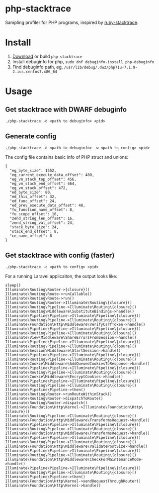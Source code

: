 # php-stacktrace

Sampling profiler for PHP programs, inspired by [ruby-stacktrace](https://github.com/jvns/ruby-stacktrace).

# Install

1. [Download](https://github.com/oraoto/php-stacktrace/releases) or build `php-stacktrace`
1. Install debuginfo for php, `sudo dnf debuginfo-install php-debuginfo`
1. Find debuginfo path, eg, `/usr/lib/debug/.dwz/php71u-7.1.9-2.ius.centos7.x86_64`

# Usage

## Get stacktrace with DWARF debuginfo

~~~
./php-stacktrace -d <path to debuginfo> <pid>
~~~

## Generate config

~~~
./php-stacktrace -d <path to debuginfo> -w <path to config> <pid>
~~~

The config file contains basic info of PHP struct and unions:

~~~
{
  "eg_byte_size": 1552,
  "eg_current_execute_data_offset": 480,
  "eg_vm_stack_top_offset": 456,
  "eg_vm_stack_end_offset": 464,
  "eg_vm_stack_offset": 472,
  "ed_byte_size": 80,
  "ed_this_offset": 32,
  "ed_func_offset": 24,
  "ed_prev_execute_data_offset": 48,
  "fu_function_name_offset": 8,
  "fu_scope_offset": 16,
  "zend_string_len_offset": 16,
  "zend_string_val_offset": 24,
  "stack_byte_size": 24,
  "stack_end_offset": 8,
  "ce_name_offset": 8
}
~~~


## Get stacktrace with config (faster)

~~~
./php-stacktrace -c <path to config> <pid>
~~~

For a running Laravel applicaiton, the output looks like:

~~~
sleep()
Illuminate\Routing\Router->{closure}()
Illuminate\Routing\Route->runCallable()
Illuminate\Routing\Route->run()
Illuminate\Routing\Router->Illuminate\Routing\{closure}()
Illuminate\Routing\Pipeline->Illuminate\Routing\{closure}()
Illuminate\Routing\Middleware\SubstituteBindings->handle()
Illuminate\Pipeline\Pipeline->Illuminate\Pipeline\{closure}()
Illuminate\Routing\Pipeline->Illuminate\Routing\{closure}()
Illuminate\Foundation\Http\Middleware\VerifyCsrfToken->handle()
Illuminate\Pipeline\Pipeline->Illuminate\Pipeline\{closure}()
Illuminate\Routing\Pipeline->Illuminate\Routing\{closure}()
Illuminate\View\Middleware\ShareErrorsFromSession->handle()
Illuminate\Pipeline\Pipeline->Illuminate\Pipeline\{closure}()
Illuminate\Routing\Pipeline->Illuminate\Routing\{closure}()
Illuminate\Session\Middleware\StartSession->handle()
Illuminate\Pipeline\Pipeline->Illuminate\Pipeline\{closure}()
Illuminate\Routing\Pipeline->Illuminate\Routing\{closure}()
Illuminate\Cookie\Middleware\AddQueuedCookiesToResponse->handle()
Illuminate\Pipeline\Pipeline->Illuminate\Pipeline\{closure}()
Illuminate\Routing\Pipeline->Illuminate\Routing\{closure}()
Illuminate\Cookie\Middleware\EncryptCookies->handle()
Illuminate\Pipeline\Pipeline->Illuminate\Pipeline\{closure}()
Illuminate\Routing\Pipeline->Illuminate\Routing\{closure}()
Illuminate\Pipeline\Pipeline->then()
Illuminate\Routing\Router->runRouteWithinStack()
Illuminate\Routing\Router->dispatchToRoute()
Illuminate\Routing\Router->dispatch()
Illuminate\Foundation\Http\Kernel->Illuminate\Foundation\Http\{closure}()
Illuminate\Routing\Pipeline->Illuminate\Routing\{closure}()
Illuminate\Foundation\Http\Middleware\TransformsRequest->handle()
Illuminate\Pipeline\Pipeline->Illuminate\Pipeline\{closure}()
Illuminate\Routing\Pipeline->Illuminate\Routing\{closure}()
Illuminate\Foundation\Http\Middleware\TransformsRequest->handle()
Illuminate\Pipeline\Pipeline->Illuminate\Pipeline\{closure}()
Illuminate\Routing\Pipeline->Illuminate\Routing\{closure}()
Illuminate\Foundation\Http\Middleware\ValidatePostSize->handle()
Illuminate\Pipeline\Pipeline->Illuminate\Pipeline\{closure}()
Illuminate\Routing\Pipeline->Illuminate\Routing\{closure}()
Illuminate\Foundation\Http\Middleware\CheckForMaintenanceMode->handle()
Illuminate\Pipeline\Pipeline->Illuminate\Pipeline\{closure}()
Illuminate\Routing\Pipeline->Illuminate\Routing\{closure}()
Illuminate\Pipeline\Pipeline->then()
Illuminate\Foundation\Http\Kernel->sendRequestThroughRouter()
Illuminate\Foundation\Http\Kernel->handle()
~~~